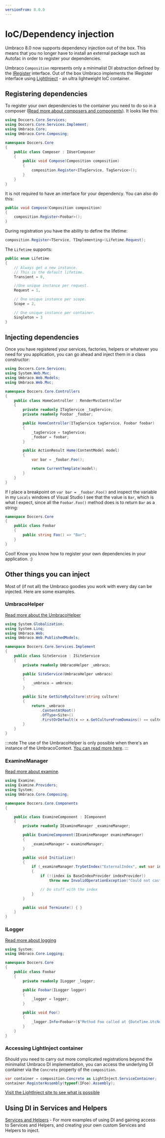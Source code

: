 ```yaml
---
versionFrom: 8.0.0
---
```


# IoC/Dependency injection

Umbraco 8.0 now supports dependency injection out of the box. This means that you no longer have to install an external package such as Autofac in order to register your dependencies.

Umbraco `Composition` represents only a minimalist DI abstraction defined by the [IRegister](https://our.umbraco.com/apidocs/v8/csharp/api/Umbraco.Core.Composing.IRegister.html) interface. Out of the box Umbraco implements the IRegister interface using [LightInject](https://www.lightinject.net/) - an ultra lightweight IoC container.

## Registering dependencies

To register your own dependencies to the container you need to do so in a composer ([Read more about composers and components](../../implementation/composing/index.md)). It looks like this:

```csharp
using Doccers.Core.Services;
using Doccers.Core.Services.Implement;
using Umbraco.Core;
using Umbraco.Core.Composing;

namespace Doccers.Core
{
    public class Composer : IUserComposer
    {
        public void Compose(Composition composition)
        {
            composition.Register<ITagService, TagService>();
        }
    }
}
```

It is not required to have an interface for your dependency. You can also do this:

```csharp
public void Compose(Composition composition)
{
    composition.Register<Foobar>();
}
```

During registration you have the ability to define the lifetime:

```csharp
composition.Register<TService, TImplementing>(Lifetime.Request);
```

The `Lifetime` supports:

```csharp
public enum Lifetime
{
    // Always get a new instance.
    // This is the default lifetime.
    Transient = 0,

    //One unique instance per request.
    Request = 1,

    // One unique instance per scope.
    Scope = 2,

    // One unique instance per container.
    Singleton = 3
}
```

## Injecting dependencies

Once you have registered your services, factories, helpers or whatever you need for you application, you can go ahead and inject them in a class constructor:

```csharp
using Doccers.Core.Services;
using System.Web.Mvc;
using Umbraco.Web.Models;
using Umbraco.Web.Mvc;

namespace Doccers.Core.Controllers
{
    public class HomeController : RenderMvcController
    {
        private readonly ITagService _tagService;
        private readonly Foobar _foobar;

        public HomeController(ITagService tagService, Foobar foobar)
        {
            _tagService = tagService;
            _foobar = foobar;
        }

        public ActionResult Home(ContentModel model)
        {
            var bar = _foobar.Foo();

            return CurrentTemplate(model);
        }
    }
}
```

If I place a breakpoint on `var bar = _foobar.Foo()` and inspect the variable in my `Locals` windows of Visual Studio I see that the value is `Bar`, which is what I expect, since all the `Foobar.Foo()` method does is to return `Bar` as a string:

```csharp
namespace Doccers.Core
{
    public class Foobar
    {
        public string Foo() => "Bar";
    }
}
```

Cool! Know you know how to register your own dependencies in your application. :)

## Other things you can inject

Most of (if not all) the Umbraco goodies you work with every day can be injected. Here are some examples.

### UmbracoHelper

[Read more about the UmbracoHelper](../querying/umbracohelper/index.md)

```csharp
using System.Globalization;
using System.Linq;
using Umbraco.Web;
using Umbraco.Web.PublishedModels;

namespace Doccers.Core.Services.Implement
{
    public class SiteService : ISiteService
    {
        private readonly UmbracoHelper _umbraco;

        public SiteService(UmbracoHelper umbraco)
        {
            _umbraco = umbraco;
        }

        public Site GetSiteByCulture(string culture)
        {
            return _umbraco
                .ContentAtRoot()
                .OfType<Site>()
                .FirstOrDefault(x => x.GetCultureFromDomains() == culture);
        }
    }
}
```
:::note
The use of the UmbracoHelper is only possible when there's an instance of the UmbracoContext. [You can read more here](../../Implementation/Services/index.md).
:::
### ExamineManager

[Read more about examine](../Searching/Examine/index.md).

```csharp
using Examine;
using Examine.Providers;
using System;
using Umbraco.Core.Composing;

namespace Doccers.Core.Components
{

    public class ExamineComponent : IComponent
    {
        private readonly IExamineManager _examineManager;

        public ExamineComponent(IExamineManager examineManager)
        {
            _examineManager = examineManager;
        }

        public void Initialize()
        {
            if (_examineManager.TryGetIndex("ExternalIndex", out var index))
            {
                if (!(index is BaseIndexProvider indexProvider))
                    throw new InvalidOperationException("Could not cast");

                // Do stuff with the index
            }
        }

        public void Terminate() { }
    }
}
```

### ILogger

[Read more about logging](../../Getting-Started/Code/Debugging/Logging/index.md)

```csharp
using System;
using Umbraco.Core.Logging;

namespace Doccers.Core
{
    public class Foobar
    {
        private readonly ILogger _logger;

        public Foobar(ILogger logger)
        {
            _logger = logger;
        }

        public void Foo()
        {
            _logger.Info<Foobar>($"Method Foo called at {DateTime.UtcNow}");
        }
    }
}
```

### Accessing LightInject container

Should you need to carry out more complicated registrations beyond the minimalist Umbraco DI implementation, you can access the underlying DI container via the `Concrete` property of the `composition`.

```csharp
var container = composition.Concrete as LightInject.ServiceContainer;
container.RegisterAssembly(typeof(IFoo).Assembly);
```
[Visit the LightInject site to see what is possible](https://www.lightinject.net/)

## Using DI in Services and Helpers

[Services and Helpers](../../Implementation/Services/index.md) - For more examples of using DI and gaining access to Services and Helpers, and creating your own custom Services and Helpers to inject.
